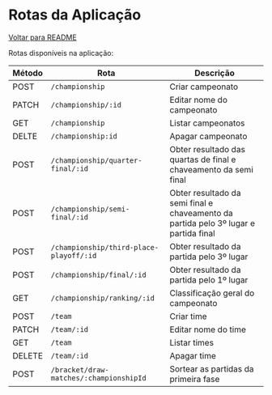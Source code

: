 # Rotas da Aplicação

  [Voltar para README](README.md)

Rotas disponíveis na aplicação:

| Método | Rota                                    | Descrição                                                                            |
| ------ | --------------------------------------- | ------------------------------------------------------------------------------------ |
| POST   | `/championship`                         | Criar campeonato                                                                     |
| PATCH  | `/championship/:id`                     | Editar nome do campeonato                                                            |
| GET    | `/championship`                         | Listar campeonatos                                                                   |
| DELTE  | `/championship:id`                      | Apagar campeonato                                                                    |
| POST   | `/championship/quarter-final/:id`       | Obter resultado das quartas de final e chaveamento da semi final                     |
| POST   | `/championship/semi-final/:id`          | Obter resultado da semi final e chaveamento da partida pelo 3º lugar e partida final |
| POST   | `/championship/third-place-playoff/:id` | Obter resultado da partida pelo 3º lugar                                             |
| POST   | `/championship/final/:id`               | Obter resultado da partida pelo 1º lugar                                             |
| GET    | `/championship/ranking/:id`             | Classificação geral do campeonato                                                    |
| POST   | `/team`                                 | Criar time                                                                           |
| PATCH  | `/team/:id`                             | Editar nome do time                                                                  |
| GET    | `/team`                                 | Listar times                                                                         |
| DELETE | `/team/:id`                             | Apagar time                                                                          |
| POST   | `/bracket/draw-matches/:championshipId` | Sortear as partidas da primeira fase                                                 |
